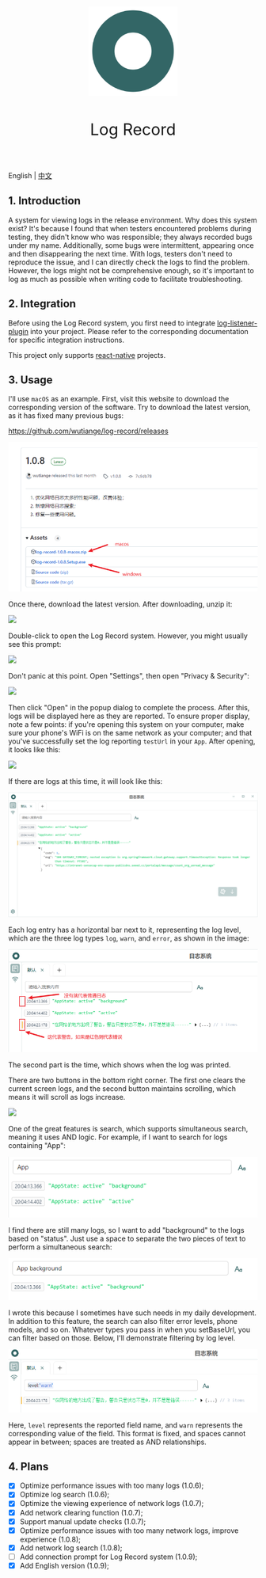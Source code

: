 <div align="center">
  <img align="center" width="180" src="./images/icon.png" alt="Pinia logo">
</div>
<br/>
<p align="center" style="font-size: 32px">Log Record</p>
<br/>

English | [中文](./docs/README.zh-CN.md)

## 1. Introduction

A system for viewing logs in the release environment. Why does this system exist? It's because I found that when testers encountered problems during testing, they didn't know who was responsible; they always recorded bugs under my name. Additionally, some bugs were intermittent, appearing once and then disappearing the next time. With logs, testers don't need to reproduce the issue, and I can directly check the logs to find the problem. However, the logs might not be comprehensive enough, so it's important to log as much as possible when writing code to facilitate troubleshooting.

## 2. Integration

Before using the Log Record system, you first need to integrate [log-listener-plugin](https://github.com/wutiange/log-listener-plugin) into your project. Please refer to the corresponding documentation for specific integration instructions.

This project only supports [react-native](https://www.reactnative.dev/) projects.

## 3. Usage

I'll use `macOS` as an example. First, visit this website to download the corresponding version of the software. Try to download the latest version, as it has fixed many previous bugs:

<https://github.com/wutiange/log-record/releases>

![](./images/docs/1729170936543.jpg)

Once there, download the latest version. After downloading, unzip it:

![](https://p3-juejin.byteimg.com/tos-cn-i-k3u1fbpfcp/9a07712aa77a4b8a83af341dc90465db~tplv-k3u1fbpfcp-jj-mark:0:0:0:0:q75.image#?w=1840&h=872&s=129858&e=png&b=e3e6e7)

Double-click to open the Log Record system. However, you might usually see this prompt:

![](https://p3-juejin.byteimg.com/tos-cn-i-k3u1fbpfcp/001a6cd2b44b45999e664cf0c718c50a~tplv-k3u1fbpfcp-jj-mark:0:0:0:0:q75.image#?w=520&h=524&s=78682&e=png&b=9b9ea0)

Don't panic at this point. Open "Settings", then open "Privacy & Security":

![](https://p3-juejin.byteimg.com/tos-cn-i-k3u1fbpfcp/7fd784e63aae4511b1e1de513d6f698b~tplv-k3u1fbpfcp-jj-mark:0:0:0:0:q75.image#?w=1430&h=1402&s=385111&e=png&b=ede5e3)

Then click "Open" in the popup dialog to complete the process. After this, logs will be displayed here as they are reported. To ensure proper display, note a few points: if you're opening this system on your computer, make sure your phone's WiFi is on the same network as your computer; and that you've successfully set the log reporting `testUrl` in your `App`. After opening, it looks like this:

![](https://p3-juejin.byteimg.com/tos-cn-i-k3u1fbpfcp/3009e5c54cd04fffaf8b30fd340d00f1~tplv-k3u1fbpfcp-jj-mark:0:0:0:0:q75.image#?w=2400&h=1200&s=84904&e=png&b=ffffff)

If there are logs at this time, it will look like this:

![](./images/docs/1729169366443.jpg)

Each log entry has a horizontal bar next to it, representing the log level, which are the three log types `log`, `warn`, and `error`, as shown in the image:

![](./images/docs/1729170457548.jpg)

The second part is the time, which shows when the log was printed.

There are two buttons in the bottom right corner. The first one clears the current screen logs, and the second button maintains scrolling, which means it will scroll as logs increase.

![](https://p3-juejin.byteimg.com/tos-cn-i-k3u1fbpfcp/45e4c77efa7048d38397de6441eca5c0~tplv-k3u1fbpfcp-jj-mark:0:0:0:0:q75.image#?w=1190&h=580&s=67234&e=png&b=fefefe)

One of the great features is search, which supports simultaneous search, meaning it uses AND logic. For example, if I want to search for logs containing "App":

![](./images/docs/1729170589153.jpg)

I find there are still many logs, so I want to add "background" to the logs based on "status". Just use a space to separate the two pieces of text to perform a simultaneous search:

![](./images/docs/1729170642853.jpg)

I wrote this because I sometimes have such needs in my daily development. In addition to this feature, the search can also filter error levels, phone models, and so on. Whatever types you pass in when you setBaseUrl, you can filter based on those. Below, I'll demonstrate filtering by log level.

![](./images/docs/1729170800182.jpg)

Here, `level` represents the reported field name, and `warn` represents the corresponding value of the field. This format is fixed, and spaces cannot appear in between; spaces are treated as AND relationships.

## 4. Plans

- [x] Optimize performance issues with too many logs (1.0.6);
- [x] Optimize log search (1.0.6);
- [x] Optimize the viewing experience of network logs (1.0.7);
- [x] Add network clearing function (1.0.7);
- [x] Support manual update checks (1.0.7);
- [x] Optimize performance issues with too many network logs, improve experience (1.0.8);
- [x] Add network log search (1.0.8);
- [ ] Add connection prompt for Log Record system (1.0.9);
- [x] Add English version (1.0.9);